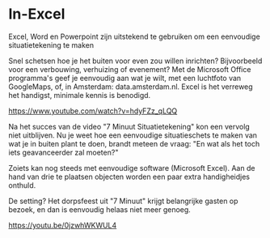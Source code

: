 # In-Excel
Excel, Word en Powerpoint zijn uitstekend te gebruiken om een eenvoudige situatietekening te maken

Snel schetsen hoe je het buiten voor even zou willen inrichten? 
Bijvoorbeeld voor een verbouwing, verhuizing of evenement? 
Met de Microsoft Office programma's geef je eenvoudig aan wat je wilt, 
met een luchtfoto van GoogleMaps, of, in Amsterdam: data.amsterdam.nl. 
Excel is het verreweg het handigst, minimale kennis is benodigd.

https://www.youtube.com/watch?v=hdyFZz_qLQQ



Na het succes van de video "7 Minuut Situatietekening" kon een vervolg niet uitblijven.
Nu je weet hoe een eenvoudige situatieschets te maken van wat je in buiten plant te doen, brandt meteen de vraag: 
"En wat als het toch iets geavanceerder zal moeten?"

Zoiets kan nog steeds met eenvoudige software (Microsoft Excel).
Aan de hand van drie te plaatsen objecten worden een paar extra handigheidjes onthuld.

De setting? Het dorpsfeest uit "7 Minuut" krijgt belangrijke gasten op bezoek, en dan is eenvoudig helaas niet meer genoeg. 

https://youtu.be/0jzwhWKWUL4 

